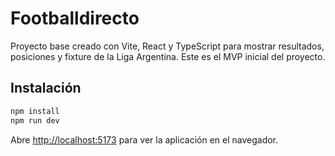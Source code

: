 # Footballdirecto

Proyecto base creado con Vite, React y TypeScript para mostrar resultados, posiciones y fixture de la Liga Argentina.
Este es el MVP inicial del proyecto.

## Instalación

```bash
npm install
npm run dev
```

Abre [http://localhost:5173](http://localhost:5173) para ver la aplicación en el navegador.
